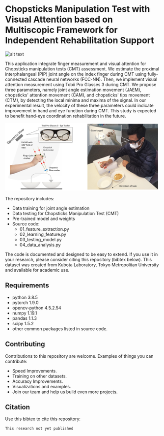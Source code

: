 # Chopsticks Manipulation Test with Visual Attention based on Multiscopic Framework for Independent Rehabilitation Support


![alt text](https://github.com/anom-tmu/cmt-attention/blob/main/cover_cmt.gif)


This application integrate finger measurement and visual attention for Chopsticks manipulation tests (CMT) assessment. We estimate the proximal interphalangeal (PIP) joint angle on the index finger during CMT using fully-connected cascade neural networks (FCC-NN). Then, we implement visual attention measurement using Tobii Pro Glasses 3 during CMT. We propose three parameters, namely joint angle estimation movement (JAEM), chopsticks' attention movement (CAM), and chopsticks' tips movement (CTM), by detecting the local minima and maxima of the signal. In our experimental result, the velocity of these three parameters could indicate improvement in hand and eye function during CMT. This study is expected to benefit hand-eye coordination rehabilitation in the future.


![alt text](https://github.com/anom-tmu/cmt-attention/blob/main/pic_installation.jpg)


The repository includes:
  - Data training for joint angle estimation
  - Data testing for Chopsticks Manipulation Test (CMT)
  - Pre-trained model and weights
  - Source code:
    - 01_feature_extraction.py
    - 02_learning_feature.py
    - 03_testing_model.py
    - 04_data_analysis.py

The code is documented and designed to be easy to extend. If you use it in your research, please consider citing this repository (bibtex below). This dataset was created from Kubota Laboratory, Tokyo Metropolitan University and available for academic use. 

## Requirements
  - python 3.8.5
  - pytorch 1.9.0
  - opencv-python 4.5.2.54 
  - numpy 1.19.1
  - pandas 1.1.3
  - scipy 1.5.2
  - other common packages listed in source code.

## Contributing
Contributions to this repository are welcome. Examples of things you can contribute:
  - Speed Improvements.
  - Training on other datasets.
  - Accuracy Improvements.
  - Visualizations and examples.
  - Join our team and help us build even more projects.

## Citation
Use this bibtex to cite this repository: 
```
This research not yet published
```
